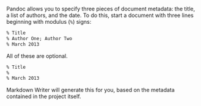 Pandoc allows you to specify three pieces of document metadata: the title, a list of authors, and the date. To do this, start a document with three lines beginning with modulus (`%`) signs:

```markdown
% Title
% Author One; Author Two
% March 2013
```

All of these are optional.

```markdown
% Title
% 
% March 2013
```

Markdown Writer will generate this for you, based on the metadata contained in the project itself.